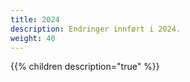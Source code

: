 ```yaml
---
title: 2024
description: Endringer innført i 2024.
weight: 40 
---
```


{{% children description="true" %}}
